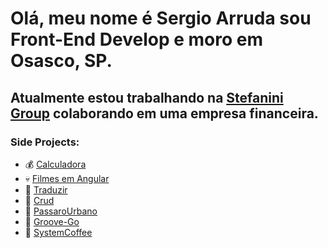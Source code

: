 # Olá, meu nome é Sergio Arruda sou Front-End Develop e moro em Osasco, SP.

## Atualmente estou trabalhando na [Stefanini Group](https://stefanini.com) colaborando em uma empresa financeira.


### Side Projects:

- 💰 [Calculadora]()
- 💀 [Filmes em Angular]()
- 🌵 [Traduzir]()
- 🌱 [Crud](https://crud-seven-chi.vercel.app/)
- 🌱 [PassaroUrbano]()
- 🌱 [Groove-Go](https://groove-go.vercel.app/signin)
- 🌱 [SystemCoffee](https://system-coffee.vercel.app/sign-in)

<!---
ScodeArruda/ScodeArruda is a ✨ special ✨ repository because its `README.md` (this file) appears on your GitHub profile.
You can click the Preview link to take a look at your changes.
--->
